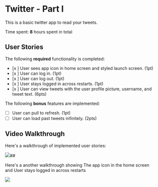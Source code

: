 # Twitter - Part I

This is a basic twitter app to read your tweets.

Time spent: **8** hours spent in total

## User Stories

The following **required** functionality is completed:

- [x ] User sees app icon in home screen and styled launch screen. (1pt)
- [x ] User can log in. (1pt)
- [x ] User can log out. (1pt)
- [x ] User stays logged in across restarts. (1pt)
- [x ] User can view tweets with the user profile picture, username, and tweet text. (6pts)

The following **bonus** features are implemented:

- [ ] User can pull to refresh. (1pt)
- [ ] User can load past tweets infinitely. (2pts)

## Video Walkthrough

Here's a walkthrough of implemented user stories:

![](https://i.imgur.com/TzLE2Tk.gif)##

Here's a another walkthrough showing The app icon in the home screen and User stays logged in across restarts


![](https://i.imgur.com/nBeb8nf.gif)



